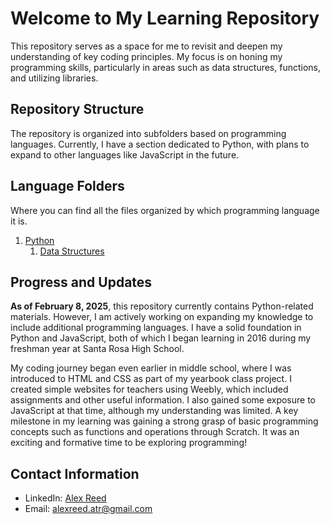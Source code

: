 # Welcome to My Learning Repository

This repository serves as a space for me to revisit and deepen my understanding of key coding principles. My focus is on honing my programming skills, particularly in areas such as data structures, functions, and utilizing libraries.

## Repository Structure

The repository is organized into subfolders based on programming languages. Currently, I have a section dedicated to Python, with plans to expand to other languages like JavaScript in the future.

## Language Folders

Where you can find all the files organized by which programming language it is.

1. [Python](https://github.com/alex-t-reed/Alex-s-Learning-Repository/tree/main/Python)
   1. [Data Structures](https://github.com/alex-t-reed/Alex-s-Learning-Repository/tree/main/Python/Data%20Structures)

## Progress and Updates

**As of February 8, 2025**, this repository currently contains Python-related materials. However, I am actively working on expanding my knowledge to include additional programming languages. I have a solid foundation in Python and JavaScript, both of which I began learning in 2016 during my freshman year at Santa Rosa High School.

My coding journey began even earlier in middle school, where I was introduced to HTML and CSS as part of my yearbook class project. I created simple websites for teachers using Weebly, which included assignments and other useful information. I also gained some exposure to JavaScript at that time, although my understanding was limited. A key milestone in my learning was gaining a strong grasp of basic programming concepts such as functions and operations through Scratch. It was an exciting and formative time to be exploring programming!

## Contact Information

- LinkedIn: [Alex Reed](https://www.linkedin.com/in/alextreed/)
- Email: [alexreed.atr@gmail.com](mailto:alexreed.atr@gmail.com)
